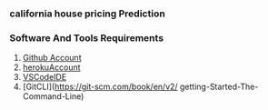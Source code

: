 ### california house pricing Prediction ###

### Software And Tools Requirements 

1. [Github Account](https://github.com)
2. [herokuAccount](https://heroku.com)
3. [VSCodeIDE](htpps://code.visualstudio.com/)
4. [GitCLI](https://git-scm.com/book/en/v2/
getting-Started-The-Command-Line)